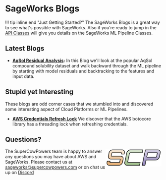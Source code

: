 # SageWorks Blogs
!!! tip inline end "Just Getting Started?"
    The SageWorks Blogs is a great way to see what's possible with SageWorks. Also if you're ready to jump in the [API Classes](../api_classes/overview.md) will give you details on the SageWorks ML Pipeline Classes.

## Latest Blogs

- **[AqSol Residual Analysis](residual_analysis.md):** In this Blog we'll look at the popular AqSol compound solubility dataset and walk backward through the ML pipeline by starting with model residuals and backtracking to the features and input data.

## Stupid yet Interesting

These blogs are odd corner cases that we stumbled into and discovered some interesting aspect of Cloud Platforms or ML Pipelines. 

- **[AWS Credentials Refresh Lock](aws_credentials_lock.md)** We discover that the AWS botocore library has a threading lock when refreshing credentials.


## Questions?
<img align="right" src="../../images/scp.png" width="180">

The SuperCowPowers team is happy to answer any questions you may have about AWS and SageWorks. Please contact us at [sageworks@supercowpowers.com](mailto:sageworks@supercowpowers.com) or on chat us up on [Discord](https://discord.gg/WHAJuz8sw8) 
